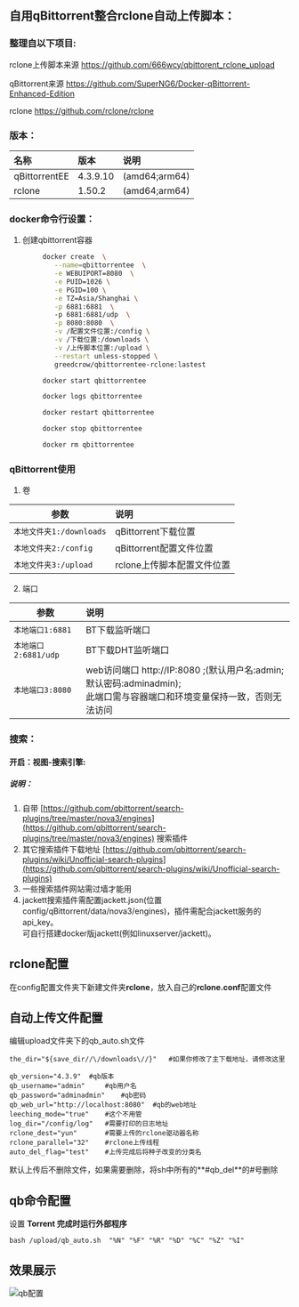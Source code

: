 ## 自用qBittorrent整合rclone自动上传脚本：

### 整理自以下项目:

rclone上传脚本来源
https://github.com/666wcy/qbittorent_rclone_upload

qBittorrent来源
https://github.com/SuperNG6/Docker-qBittorrent-Enhanced-Edition

rclone
https://github.com/rclone/rclone

### 版本：

|名称|版本|说明|
|:-|:-|:-|
|qBittorrentEE|4.3.9.10|(amd64;arm64)|
|rclone|1.50.2|(amd64;arm64) |



### docker命令行设置：

1. 创建qbittorrent容器
   ```bash
        docker create  \
           --name=qbittorrentee  \
           -e WEBUIPORT=8080  \
           -e PUID=1026 \
           -e PGID=100 \
           -e TZ=Asia/Shanghai \
           -p 6881:6881  \           
           -p 6881:6881/udp  \
           -p 8080:8080  \
           -v /配置文件位置:/config \
           -v /下载位置:/downloads \
           -v /上传脚本位置:/upload \
           --restart unless-stopped \
           greedcrow/qbittorrentee-rclone:lastest
     ```

     ```bash
          docker start qbittorrentee
     ```
     ```bash
          docker logs qbittorrentee
     ```
     ```bash
          docker restart qbittorrentee
     ```
     ```bash
          docker stop qbittorrentee
     ```
     ```bash
          docker rm qbittorrentee
     ```


### qBittorrent使用

1. 卷

|参数|说明|
|-|:-|
| `本地文件夹1:/downloads` |qBittorrent下载位置|
| `本地文件夹2:/config` |qBittorrent配置文件位置|
| `本地文件夹3:/upload` |rclone上传脚本配置文件位置|

2. 端口

|参数|说明|
|-|:-|
| `本地端口1:6881` |BT下载监听端口|
| `本地端口2:6881/udp` |BT下载DHT监听端口|
| `本地端口3:8080` |web访问端口 http://IP:8080 ;(默认用户名:admin;默认密码:adminadmin);</br>此端口需与容器端口和环境变量保持一致，否则无法访问|


### 搜索：

#### 开启：视图-搜索引擎:
##### 说明：

1. 自带 [https://github.com/qbittorrent/search-plugins/tree/master/nova3/engines](https://github.com/qbittorrent/search-plugins/tree/master/nova3/engines) 搜索插件
2. 其它搜索插件下载地址 [https://github.com/qbittorrent/search-plugins/wiki/Unofficial-search-plugins](https://github.com/qbittorrent/search-plugins/wiki/Unofficial-search-plugins)
3. 一些搜索插件网站需过墙才能用
4. jackett搜索插件需配置jackett.json(位置config/qBittorrent/data/nova3/engines)，插件需配合jackett服务的api_key。</br>可自行搭建docker版jackett(例如linuxserver/jackett)。


## rclone配置

在config配置文件夹下新建文件夹**rclone**，放入自己的**rclone.conf**配置文件


## 自动上传文件配置

编辑upload文件夹下的qb_auto.sh文件![]()

```
the_dir="${save_dir//\/downloads\//}"	#如果你修改了主下载地址，请修改这里

qb_version="4.3.9"	#qb版本
qb_username="admin"		#qb用户名
qb_password="adminadmin"	#qb密码
qb_web_url="http://localhost:8080"	#qb的web地址
leeching_mode="true"	#这个不用管
log_dir="/config/log"	#需要打印的日志地址
rclone_dest="yun"		#需要上传的rclone驱动器名称
rclone_parallel="32"	#rclone上传线程
auto_del_flag="test"	#上传完成后将种子改变的分类名
```

默认上传后不删除文件，如果需要删除，将sh中所有的**#qb_del**的#号删除



## qb命令配置

设置 **Torrent 完成时运行外部程序**

```shell
bash /upload/qb_auto.sh  "%N" "%F" "%R" "%D" "%C" "%Z" "%I"
```



## 效果展示

![qb配置](https://github.com/jiotong/qbittorent_rclone/raw/main/qb.png)

